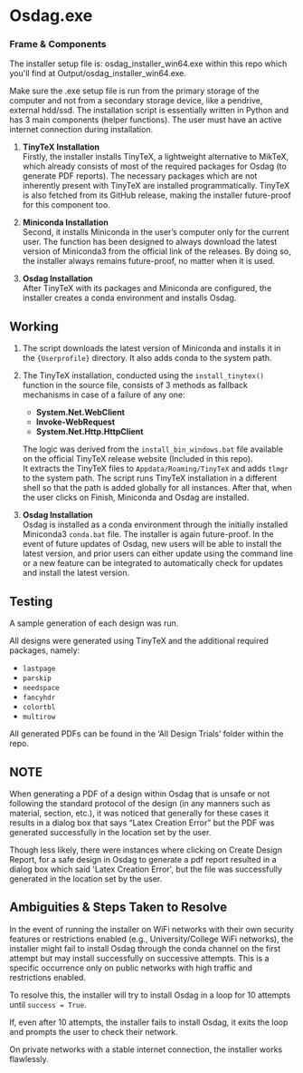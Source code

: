 # Osdag.exe

### Frame & Components

The installer setup file is: osdag_installer_win64.exe within this repo which you'll find at Output/osdag_installer_win64.exe.

Make sure the .exe setup file is run from the primary storage of the computer and not from a secondary storage device, like a pendrive, external hdd/ssd.
The installation script is essentially written in Python and has 3 main components (helper functions). The user must have an active internet connection during installation.

1. **TinyTeX Installation**  
   Firstly, the installer installs TinyTeX, a lightweight alternative to MikTeX, which already consists of most of the required packages for Osdag (to generate PDF reports). The necessary packages which are not inherently present with TinyTeX are installed programmatically. TinyTeX is also fetched from its GitHub release, making the installer future-proof for this component too.

2. **Miniconda Installation**  
   Second, it installs Miniconda in the user’s computer only for the current user. The function has been designed to always download the latest version of Miniconda3 from the official link of the releases. By doing so, the installer always remains future-proof, no matter when it is used.

3. **Osdag Installation**  
   After TinyTeX with its packages and Miniconda are configured, the installer creates a conda environment and installs Osdag.

## Working

1. The script downloads the latest version of Miniconda and installs it in the `{Userprofile}` directory. It also adds conda to the system path.

2. The TinyTeX installation, conducted using the `install_tinytex()` function in the source file, consists of 3 methods as fallback mechanisms in case of a failure of any one:

   - **System.Net.WebClient**
   - **Invoke-WebRequest**
   - **System.Net.Http.HttpClient**

   The logic was derived from the `install_bin_windows.bat` file available on the official TinyTeX release website (Included in this repo).  
   It extracts the TinyTeX files to `Appdata/Roaming/TinyTeX` and adds `tlmgr` to the system path. The script runs TinyTeX installation in a different shell so that the path is added globally for all instances. After that, when the user clicks on Finish, Miniconda and Osdag are installed.

3. **Osdag Installation**  
   Osdag is installed as a conda environment through the initially installed Miniconda3 `conda.bat` file. The installer is again future-proof. In the event of future updates of Osdag, new users will be able to install the latest version, and prior users can either update using the command line or a new feature can be integrated to automatically check for updates and install the latest version.

## Testing

A sample generation of each design was run.

All designs were generated using TinyTeX and the additional required packages, namely:

- `lastpage`
- `parskip`
- `needspace`
- `fancyhdr`
- `colortbl`
- `multirow`

All generated PDFs can be found in the ‘All Design Trials’ folder within the repo.

## NOTE

When generating a PDF of a design within Osdag that is unsafe or not following the standard protocol of the design (in any manners such as material, section, etc.), it was noticed that generally for these cases it results in a dialog box that says “Latex Creation Error” but the PDF was generated successfully in the location set by the user.

Though less likely, there were instances where clicking on Create Design Report, for a safe design in Osdag to generate a pdf report resulted in a dialog box which said 'Latex Creation Error', but the file was successfully generated in the location set by the user.

## Ambiguities & Steps Taken to Resolve

In the event of running the installer on WiFi networks with their own security features or restrictions enabled (e.g., University/College WiFi networks), the installer might fail to install Osdag through the conda channel on the first attempt but may install successfully on successive attempts. This is a specific occurrence only on public networks with high traffic and restrictions enabled.

To resolve this, the installer will try to install Osdag in a loop for 10 attempts until `success = True`.

If, even after 10 attempts, the installer fails to install Osdag, it exits the loop and prompts the user to check their network.

On private networks with a stable internet connection, the installer works flawlessly.
